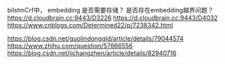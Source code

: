 bilstmCrf中， embedding 是否需要存储？
是否存在embedding越界问题？
https://d.cloudbrain.cc:9443/D3226
https://d.cloudbrain.cc:9443/D4032
https://www.cnblogs.com/Determined22/p/7238342.html

https://blog.csdn.net/guolindonggld/article/details/79044574
https://www.zhihu.com/question/57666556
https://blog.csdn.net/jichangzhen/article/details/82940716
